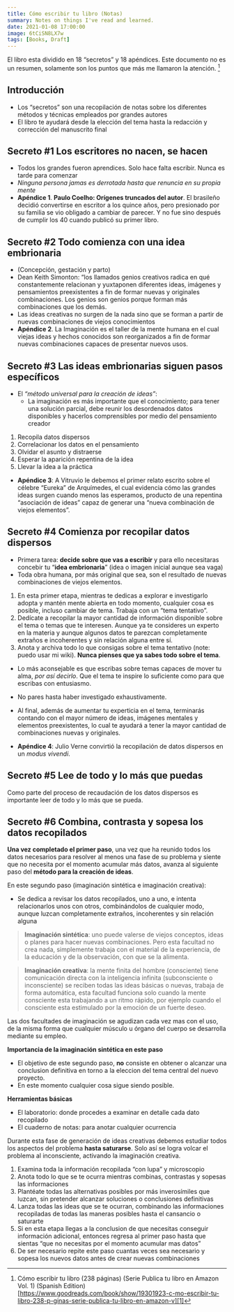 ```yaml
---
title: Cómo escribir tu libro (Notas)
summary: Notes on things I've read and learned. 
date: 2021-01-08 17:00:00
image: 6tCiSN8LX7w
tags: [Books, Draft]
---
```


El libro esta dividido en 18 “secretos” y 18 apéndices. Este documento no es un resumen, solamente son los puntos que más me llamaron la atención. [^1]

## Introducción
- Los “secretos” son una recopilación de notas sobre los diferentes métodos y técnicas empleados por grandes autores
- El libro te ayudará desde la elección del tema hasta la redacción y corrección del manuscrito final

## Secreto #1 Los escritores no nacen, se hacen
- Todos los grandes fueron aprendices. Solo hace falta escribir. Nunca es tarde para comenzar
- _Ninguna persona jamas es derrotada hasta que renuncia en su propia mente_
- **Apéndice 1**. **Paulo Coelho: Orígenes truncados del autor**. El brasileño decidió convertirse en escritor a los quince años, pero presionado por su familia se vio obligado a cambiar de parecer. Y no fue sino después de cumplir los 40 cuando publicó su primer libro.
								 
## Secreto #2 Todo comienza con una idea embrionaria
- (Concepción, gestación y parto)
- Dean Keith Simonton: “los llamados genios creativos radica en qué constantemente relacionan y yuxtaponen diferentes ideas, imágenes y pensamientos preexistentes a fin de formar nuevas y originales combinaciones. Los genios son genios porque forman más combinaciones que los demás.
-  Las ideas creativas no surgen de la nada sino que se forman a partir de nuevas combinaciones de viejos conocimientos
- **Apéndice 2**. La Imaginación es el taller de la mente humana en el cual viejas ideas y hechos conocidos son reorganizados a fin de formar nuevas combinaciones capaces de presentar nuevos usos.

## Secreto #3 Las ideas embrionarias siguen pasos específicos
- El _“método universal para la creación de ideas”_:
	- La imaginación es más importante que el conocimiento; para tener una solución parcial, debe reunir los desordenados datos disponibles y hacerlos comprensibles por medio del pensamiento creador

1. Recopila datos dispersos
2. Correlacionar los datos en el pensamiento
3. Olvidar el asunto y distraerse
4. Esperar la aparición repentina de la idea
5. Llevar la idea a la práctica

- **Apéndice 3**: A Vitruvio le debemos el primer relato escrito sobre el célebre “Eureka” de Arquímedes, el cual evidencia cómo las grandes ideas surgen cuando menos las esperamos, producto de una repentina “asociación de ideas” capaz de generar una “nueva combinación de viejos elementos”.

## Secreto #4 Comienza por recopilar datos dispersos
- Primera tarea: **decide sobre que vas a escribir** y para ello necesitaras concebir tu “**idea embrionaria**” (idea o imagen inicial aunque sea vaga)
- Toda obra humana, por más original que sea, son el resultado de nuevas combinaciones de viejos elementos.

1. En esta primer etapa, mientras te dedicas a explorar e investigarlo adopta y mantén mente abierta en todo momento, cualquier cosa es posible, incluso cambiar de tema. Trabaja con un “tema tentativo”.
2. Dedícate a recopilar la mayor cantidad de información disponible sobre el tema o temas que te interesen. Aunque ya te consideres un experto en la materia y aunque algunos datos te parezcan completamente extraños e incoherentes y sin relación alguna entre sí.
3. Anota y archiva todo lo que consigas sobre el tema tentativo (note: puedo usar mi wiki). **Nunca pienses que ya sabes todo sobre el tema**.

- Lo más aconsejable es que escribas sobre temas capaces de mover tu alma, _por así decirlo_. Que el tema te inspire lo suficiente como para que escribas con entusiasmo.
- No pares hasta haber investigado exhaustivamente.
- Al final, además de aumentar tu experticia en el tema, terminarás contando con el mayor número de ideas, imágenes mentales y elementos preexistentes, lo cual te ayudará a tener la mayor cantidad de combinaciones nuevas y originales.

- **Apéndice 4**: Julio Verne convirtió la recopilación de datos dispersos en un _modus vivendi_.

## Secreto #5 Lee de todo y lo más que puedas
Como parte del proceso de recaudación de los datos dispersos es importante leer de todo y lo más que se pueda.

## Secreto #6 Combina, contrasta y sopesa los datos recopilados
**Una vez completado el primer paso**, una vez que ha reunido todos los datos necesarios para resolver al menos una fase de su problema y siente que no necesita por el momento acumular más datos, avanza al siguiente paso del **método para la creación de ideas**.

En este segundo paso (imaginación sintética e imaginación creativa):
- Se dedica a revisar los datos recopilados, uno a uno, e intenta relacionarlos unos con otros, combinándolos de cualquier modo, aunque luzcan completamente extraños, incoherentes y sin relación alguna

> **Imaginación sintética**: uno puede valerse de viejos conceptos, ideas o planes para hacer nuevas combinaciones. Pero esta facultad no crea nada, simplemente trabaja con el material de la experiencia, de la educación y de la observación, con que se la alimenta.

> **Imaginación creativa**: la mente finita del hombre (consciente) tiene comunicación directa con la inteligencia infinita (subconsciente o inconsciente) se reciben todas las ideas básicas o nuevas, trabaja de forma automática, esta facultad funciona solo cuando la mente consciente esta trabajando a un ritmo rápido, por ejemplo cuando el consciente esta estimulado por la emoción de un fuerte deseo.

Las dos facultades de imaginación se agudizan cada vez mas con el uso, de la misma forma que cualquier músculo u órgano del cuerpo se desarrolla mediante su empleo.

**Importancia de la imaginación sintética en este paso**

- El objetivo de este segundo paso, **no** consiste en obtener o alcanzar una conclusion definitiva en torno a la eleccion del tema central del nuevo proyecto.
- En este momento cualquier cosa sigue siendo posible.

**Herramientas básicas**

- El laboratorio: donde procedes a examinar en detalle cada dato recopilado
- El cuaderno de notas: para anotar cualquier ocurrencia 

Durante esta fase de generación de ideas creativas debemos estudiar todos los aspectos del problema **hasta saturarse**. Solo así se logra volcar el problema al inconsciente, activando la imaginación creativa.

1. Examina toda la información recopilada “con lupa” y microscopio
2. Anota todo lo que se te ocurra mientras combinas, contrastas y sopesas las informaciones
3. Plantéate todas las alternativas posibles por más inverosímiles que luzcan, sin pretender alcanzar soluciones o conclusiones definitivas
4. Lanza todas las ideas que se te ocurran, combinando las informaciones recopiladas de todas las maneras posibles hasta el cansancio o saturarte
5. Si en esta etapa llegas a la conclusion de que necesitas conseguir información adicional, entonces regresa al primer paso hasta que sientas “que no necesitas por el momento acumular mas datos”
6. De ser necesario repite este paso cuantas veces sea necesario y sopesa los nuevos datos antes de crear nuevas combinaciones


[^1]:	Cómo escribir tu libro (238 páginas) (Serie Publica tu libro en Amazon Vol. 1) (Spanish Edition) [https://www.goodreads.com/book/show/19301923-c-mo-escribir-tu-libro-238-p-ginas-serie-publica-tu-libro-en-amazon-v][1]

[1]:	https://www.goodreads.com/book/show/19301923-c-mo-escribir-tu-libro-238-p-ginas-serie-publica-tu-libro-en-amazon-v